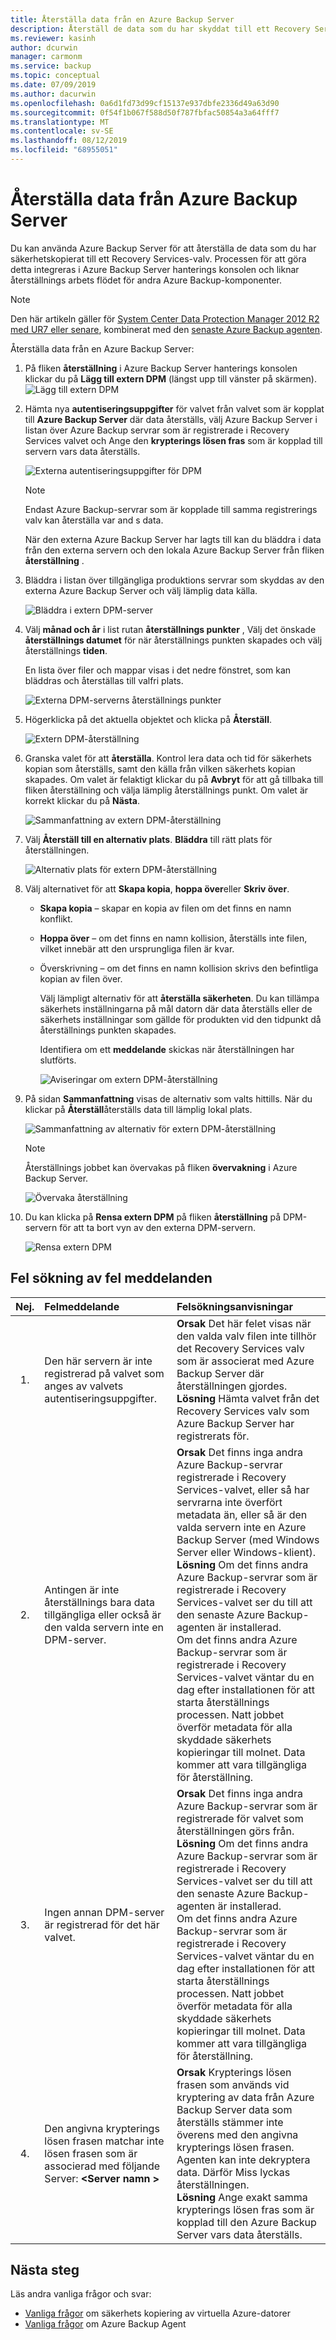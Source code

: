 ```yaml
---
title: Återställa data från en Azure Backup Server
description: Återställ de data som du har skyddat till ett Recovery Services valv från alla Azure Backup Server som är registrerade på det valvet.
ms.reviewer: kasinh
author: dcurwin
manager: carmonm
ms.service: backup
ms.topic: conceptual
ms.date: 07/09/2019
ms.author: dacurwin
ms.openlocfilehash: 0a6d1fd73d99cf15137e937dbfe2336d49a63d90
ms.sourcegitcommit: 0f54f1b067f588d50f787fbfac50854a3a64fff7
ms.translationtype: MT
ms.contentlocale: sv-SE
ms.lasthandoff: 08/12/2019
ms.locfileid: "68955051"
---
```

# <a name="recover-data-from-azure-backup-server"></a>Återställa data från Azure Backup Server
Du kan använda Azure Backup Server för att återställa de data som du har säkerhetskopierat till ett Recovery Services-valv. Processen för att göra detta integreras i Azure Backup Server hanterings konsolen och liknar återställnings arbets flödet för andra Azure Backup-komponenter.

> [!NOTE]
> Den här artikeln gäller för [System Center Data Protection Manager 2012 R2 med UR7 eller senare](https://support.microsoft.com/en-us/kb/3065246), kombinerat med den [senaste Azure Backup agenten](https://aka.ms/azurebackup_agent).
>
>

Återställa data från en Azure Backup Server:

1. På fliken **återställning** i Azure Backup Server hanterings konsolen klickar du på **Lägg till extern DPM** (längst upp till vänster på skärmen).   
    ![Lägg till extern DPM](./media/backup-azure-alternate-dpm-server/add-external-dpm.png)
2. Hämta nya **autentiseringsuppgifter** för valvet från valvet som är kopplat till **Azure Backup Server** där data återställs, välj Azure Backup Server i listan över Azure Backup servrar som är registrerade i Recovery Services valvet och Ange den **krypterings lösen fras** som är kopplad till servern vars data återställs.

    ![Externa autentiseringsuppgifter för DPM](./media/backup-azure-alternate-dpm-server/external-dpm-credentials.png)

   > [!NOTE]
   > Endast Azure Backup-servrar som är kopplade till samma registrerings valv kan återställa var and s data.
   >
   >

    När den externa Azure Backup Server har lagts till kan du bläddra i data från den externa servern och den lokala Azure Backup Server från fliken **återställning** .
3. Bläddra i listan över tillgängliga produktions servrar som skyddas av den externa Azure Backup Server och välj lämplig data källa.

    ![Bläddra i extern DPM-server](./media/backup-azure-alternate-dpm-server/browse-external-dpm.png)
4. Välj **månad och år** i list rutan **återställnings punkter** , Välj det önskade **återställnings datumet** för när återställnings punkten skapades och välj återställnings **tiden**.

    En lista över filer och mappar visas i det nedre fönstret, som kan bläddras och återställas till valfri plats.

    ![Externa DPM-serverns återställnings punkter](./media/backup-azure-alternate-dpm-server/external-dpm-recoverypoint.png)
5. Högerklicka på det aktuella objektet och klicka på **Återställ**.

    ![Extern DPM-återställning](./media/backup-azure-alternate-dpm-server/recover.png)
6. Granska valet för att **återställa**. Kontrol lera data och tid för säkerhets kopian som återställs, samt den källa från vilken säkerhets kopian skapades. Om valet är felaktigt klickar du på **Avbryt** för att gå tillbaka till fliken återställning och välja lämplig återställnings punkt. Om valet är korrekt klickar du på **Nästa**.

    ![Sammanfattning av extern DPM-återställning](./media/backup-azure-alternate-dpm-server/external-dpm-recovery-summary.png)
7. Välj **Återställ till en alternativ plats**. **Bläddra** till rätt plats för återställningen.

    ![Alternativ plats för extern DPM-återställning](./media/backup-azure-alternate-dpm-server/external-dpm-recovery-alternate-location.png)
8. Välj alternativet för att **Skapa kopia**, **hoppa över**eller **Skriv över**.

   * **Skapa kopia** – skapar en kopia av filen om det finns en namn konflikt.
   * **Hoppa över** – om det finns en namn kollision, återställs inte filen, vilket innebär att den ursprungliga filen är kvar.
   * Överskrivning – om det finns en namn kollision skrivs den befintliga kopian av filen över.

     Välj lämpligt alternativ för att **återställa säkerheten**. Du kan tillämpa säkerhets inställningarna på mål datorn där data återställs eller de säkerhets inställningar som gällde för produkten vid den tidpunkt då återställnings punkten skapades.

     Identifiera om ett **meddelande** skickas när återställningen har slutförts.

     ![Aviseringar om extern DPM-återställning](./media/backup-azure-alternate-dpm-server/external-dpm-recovery-notifications.png)
9. På sidan **Sammanfattning** visas de alternativ som valts hittills. När du klickar på **Återställ**återställs data till lämplig lokal plats.

    ![Sammanfattning av alternativ för extern DPM-återställning](./media/backup-azure-alternate-dpm-server/external-dpm-recovery-options-summary.png)

   > [!NOTE]
   > Återställnings jobbet kan övervakas på fliken **övervakning** i Azure Backup Server.
   >
   >

    ![Övervaka återställning](./media/backup-azure-alternate-dpm-server/monitoring-recovery.png)
10. Du kan klicka på **Rensa extern DPM** på fliken **återställning** på DPM-servern för att ta bort vyn av den externa DPM-servern.

    ![Rensa extern DPM](./media/backup-azure-alternate-dpm-server/clear-external-dpm.png)

## <a name="troubleshooting-error-messages"></a>Fel sökning av fel meddelanden
| Nej. | Felmeddelande | Felsökningsanvisningar |
|:---:|:--- |:--- |
| 1. |Den här servern är inte registrerad på valvet som anges av valvets autentiseringsuppgifter. |**Orsak** Det här felet visas när den valda valv filen inte tillhör det Recovery Services valv som är associerat med Azure Backup Server där återställningen gjordes. <br> **Lösning** Hämta valvet från det Recovery Services valv som Azure Backup Server har registrerats för. |
| 2. |Antingen är inte återställnings bara data tillgängliga eller också är den valda servern inte en DPM-server. |**Orsak** Det finns inga andra Azure Backup-servrar registrerade i Recovery Services-valvet, eller så har servrarna inte överfört metadata än, eller så är den valda servern inte en Azure Backup Server (med Windows Server eller Windows-klient). <br> **Lösning** Om det finns andra Azure Backup-servrar som är registrerade i Recovery Services-valvet ser du till att den senaste Azure Backup-agenten är installerad. <br>Om det finns andra Azure Backup-servrar som är registrerade i Recovery Services-valvet väntar du en dag efter installationen för att starta återställnings processen. Natt jobbet överför metadata för alla skyddade säkerhets kopieringar till molnet. Data kommer att vara tillgängliga för återställning. |
| 3. |Ingen annan DPM-server är registrerad för det här valvet. |**Orsak** Det finns inga andra Azure Backup-servrar som är registrerade för valvet som återställningen görs från.<br>**Lösning** Om det finns andra Azure Backup-servrar som är registrerade i Recovery Services-valvet ser du till att den senaste Azure Backup-agenten är installerad.<br>Om det finns andra Azure Backup-servrar som är registrerade i Recovery Services-valvet väntar du en dag efter installationen för att starta återställnings processen. Natt jobbet överför metadata för alla skyddade säkerhets kopieringar till molnet. Data kommer att vara tillgängliga för återställning. |
| 4. |Den angivna krypterings lösen frasen matchar inte lösen frasen som är associerad med följande Server:  **\<Server namn >** |**Orsak** Krypterings lösen frasen som används vid kryptering av data från Azure Backup Server data som återställs stämmer inte överens med den angivna krypterings lösen frasen. Agenten kan inte dekryptera data. Därför Miss lyckas återställningen.<br>**Lösning** Ange exakt samma krypterings lösen fras som är kopplad till den Azure Backup Server vars data återställs. |

## <a name="next-steps"></a>Nästa steg

Läs andra vanliga frågor och svar:

- [Vanliga frågor](backup-azure-vm-backup-faq.md) om säkerhets kopiering av virtuella Azure-datorer
- [Vanliga frågor](backup-azure-file-folder-backup-faq.md) om Azure Backup Agent
